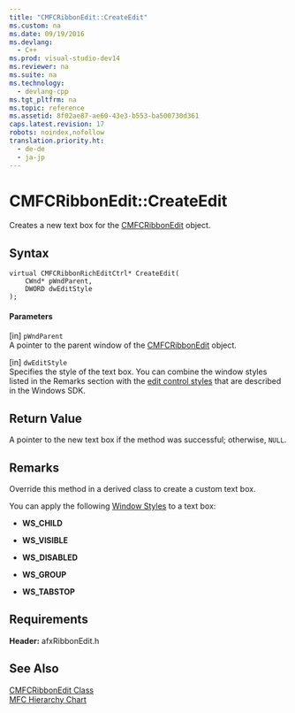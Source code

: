 ```yaml
---
title: "CMFCRibbonEdit::CreateEdit"
ms.custom: na
ms.date: 09/19/2016
ms.devlang: 
  - C++
ms.prod: visual-studio-dev14
ms.reviewer: na
ms.suite: na
ms.technology: 
  - devlang-cpp
ms.tgt_pltfrm: na
ms.topic: reference
ms.assetid: 8f02ae87-ae60-43e3-b553-ba500730d361
caps.latest.revision: 17
robots: noindex,nofollow
translation.priority.ht: 
  - de-de
  - ja-jp
---
```

# CMFCRibbonEdit::CreateEdit
Creates a new text box for the [CMFCRibbonEdit](../vs140/CMFCRibbonEdit-Class.md) object.  
  
## Syntax  
  
```  
virtual CMFCRibbonRichEditCtrl* CreateEdit(  
    CWnd* pWndParent,  
    DWORD dwEditStyle   
);  
```  
  
#### Parameters  
 [in] `pWndParent`  
 A pointer to the parent window of the [CMFCRibbonEdit](../vs140/CMFCRibbonEdit-Class.md) object.  
  
 [in] `dwEditStyle`  
 Specifies the style of the text box. You can combine the window styles listed in the Remarks section with the [edit control styles](http://msdn.microsoft.com/library/windows/desktop/bb775464) that are described in the Windows SDK.  
  
## Return Value  
 A pointer to the new text box if the method was successful; otherwise, `NULL`.  
  
## Remarks  
 Override this method in a derived class to create a custom text box.  
  
 You can apply the following [Window Styles](../vs140/Window-Styles.md) to a text box:  
  
-   **WS_CHILD**  
  
-   **WS_VISIBLE**  
  
-   **WS_DISABLED**  
  
-   **WS_GROUP**  
  
-   **WS_TABSTOP**  
  
## Requirements  
 **Header:** afxRibbonEdit.h  
  
## See Also  
 [CMFCRibbonEdit Class](../vs140/CMFCRibbonEdit-Class.md)   
 [MFC Hierarchy Chart](../vs140/Hierarchy-Chart.md)